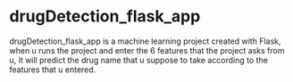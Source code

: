 # drugDetection_flask_app
drugDetection_flask_app is a machine learning project created with Flask, when u runs the project and enter the 6 features that the project asks from u, it will predict the drug name that u suppose to take according to the features that u entered.
